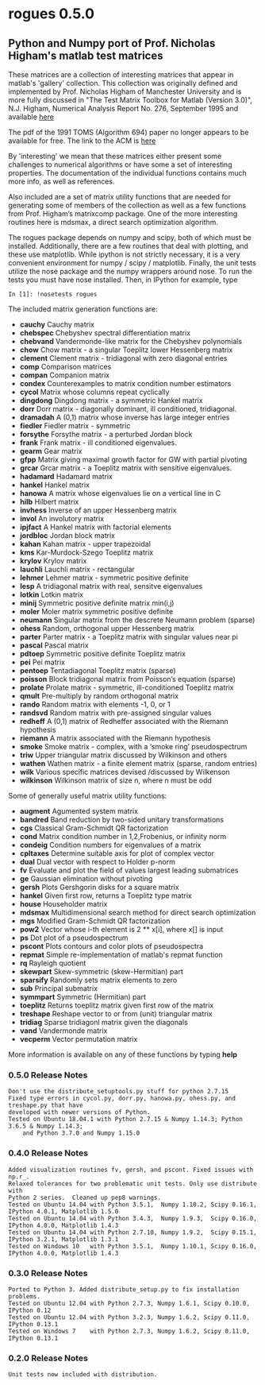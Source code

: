 # rogues 0.5.0

## Python and Numpy port of Prof. Nicholas Higham's matlab test matrices

These matrices are a collection of interesting matrices that appear in
matlab's 'gallery' collection. This collection was originally defined
and implemented by Prof. Nicholas Higham of Manchester University and
is more fully discussed in "The Test Matrix Toolbox for Matlab
(Version 3.0)", N.J. Higham, Numerical Analysis Report No. 276,
September 1995 and available [here](http://www.ma.man.ac.uk/~higham/mctoolbox/toolbox.pdf)

The pdf of the 1991 TOMS (Algorithm 694) paper no longer appears to be available for
free. The link to the ACM is [here](https://dl.acm.org/citation.cfm?id=116805)

By 'interesting' we mean that these matrices either present some
challenges to numerical algorithms or have some a set of interesting
properties. The documentation of the individual functions contains
much more info, as well as references.

Also included are a set of matrix utility functions that are needed
for generating some of members of the collection as well as a few
functions from Prof. Higham’s matrixcomp package. One of the more
interesting routines here is mdsmax, a direct search optimization
algorithm.

The rogues package depends on numpy and scipy, both of which must be
installed. Additionally, there are a few routines that deal with
plotting, and these use matplotlib. While ipython is not strictly
necessary, it is a very convenient environment for numpy / scipy /
matplotlib. Finally, the unit tests utilize the nose package and the
numpy wrappers around nose. To run the tests you must have nose 
installed.  Then, in IPython for example, type

    In [1]: !nosetests rogues

The included matrix generation functions are:

* **cauchy** Cauchy matrix
* **chebspec** Chebyshev spectral differentiation matrix
* **chebvand** Vandermonde-like matrix for the Chebyshev polynomials
* **chow** Chow matrix - a singular Toeplitz lower Hessenberg matrix
* **clement** Clement matrix - tridiagonal with zero diagonal entries
* **comp** Comparison matrices
* **compan** Companion matrix
* **condex** Counterexamples to matrix condition number estimators
* **cycol** Matrix whose columns repeat cyclically
* **dingdong** Dingdong matrix - a symmetric Hankel matrix
* **dorr** Dorr matrix - diagonally dominant, ill conditioned, tridiagonal.
* **dramadah** A (0,1) matrix whose inverse has large integer entries
* **fiedler** Fiedler matrix - symmetric
* **forsythe** Forsythe matrix - a perturbed Jordan block
* **frank** Frank matrix - ill conditioned eigenvalues.
* **gearm** Gear matrix
* **gfpp** Matrix giving maximal growth factor for GW with partial pivoting
* **grcar** Grcar matrix - a Toeplitz matrix with sensitive eigenvalues.
* **hadamard** Hadamard matrix
* **hankel** Hankel matrix
* **hanowa** A matrix whose eigenvalues lie on a vertical line in C
* **hilb** Hilbert matrix
* **invhess** Inverse of an upper Hessenberg matrix
* **invol** An involutory matrix
* **ipjfact** A Hankel matrix with factorial elements
* **jordbloc** Jordan block matrix
* **kahan** Kahan matrix - upper trapezoidal
* **kms** Kar-Murdock-Szego Toeplitz matrix
* **krylov** Krylov matrix
* **lauchli** Lauchli matrix - rectangular
* **lehmer** Lehmer matrix - symmetric positive definite
* **lesp** A tridiagonal matrix with real, sensitve eigenvalues
* **lotkin** Lotkin matrix
* **minij** Symmetric positive definite matrix min(i,j)
* **moler** Moler matrix symmetric positive definite
* **neumann** Singular matrix from the descrete Neumann problem (sparse)
* **ohess** Random, orthogonal upper Hessenberg matrix
* **parter** Parter matrix - a Toeplitz matrix with singular values near pi
* **pascal** Pascal matrix
* **pdtoep** Symmetric positive definite Toeplitz matrix
* **pei** Pei matrix
* **pentoep** Tentadiagonal Toeplitz matrix (sparse)
* **poisson** Block tridiagonal matrix from Poisson’s equation (sparse)
* **prolate** Prolate matrix - symmetric, ill-conditioned Toeplitz matrix
* **qmult** Pre-multiply by random orthogonal matrix
* **rando** Random matrix with elements -1, 0, or 1
* **randsvd** Random matrix with pre-assigned singular values
* **redheff** A (0,1) matrix of Redheffer associated with the Riemann hypothesis
* **riemann** A matrix associated with the Riemann hypothesis
* **smoke** Smoke matrix - complex, with a ‘smoke ring’ pseudospectrum
* **triw** Upper triangular matrix discussed by Wilkinson and others
* **wathen** Wathen matrix - a finite element matrix (sparse, random entries)
* **wilk** Various specific matrices devised /discussed by Wilkenson
* **wilkinson** Wilkinson matrix of size n, where n must be odd

Some of generally useful matrix utility functions:

* **augment** Agumented system matrix
* **bandred** Band reduction by two-sided unitary transformations
* **cgs** Classical Gram-Schmidt QR factorization
* **cond** Matrix condition number in 1,2,Frobenius, or infinity norm
* **condeig** Condition numbers for eigenvalues of a matrix
* **cpltaxes** Determine suitable axis for plot of complex vector
* **dual** Dual vector with respect to Holder p-norm
* **fv**  Evaluate and plot the field of values largest leading submatrices
* **ge** Gaussian elimination without pivoting
* **gersh** Plots Gershgorin disks for a square matrix
* **hankel** Given first row, returns a Toeplitz type matrix
* **house** Householder matrix
* **mdsmax** Multidimensional search method for direct search optimization
* **mgs** Modified Gram-Schmidt QR factorization
* **pow2** Vector whose i-th element is 2 ** x[i], where x[] is input
* **ps** Dot plot of a pseudospectrum
* **pscont** Plots contours and color plots of pseudospectra
* **repmat** Simple re-implementation of matlab's repmat function
* **rq** Rayleigh quotient
* **skewpart** Skew-symmetric (skew-Hermitian) part
* **sparsify** Randomly sets matrix elements to zero
* **sub** Principal submatrix
* **symmpart** Symmetric (Hermitian) part
* **toeplitz** Returns toeplitz matrix given first row of the matrix
* **treshape** Reshape vector to or from (unit) triangular matrix
* **tridiag** Sparse tridiagonl matrix given the diagonals
* **vand** Vandermonde matrix
* **vecperm** Vector permutation matrix

More information is available on any of these functions by typing **help <funcname>**

### 0.5.0 Release Notes
    Don't use the distribute_setuptools.py stuff for python 2.7.15
    Fixed type errors in cycol.py, dorr.py, hanowa.py, ohess.py, and treshape.py that have
    developed with newer versions of Python.
    Tested on Ubuntu 18.04.1 with Python 2.7.15 & Numpy 1.14.3; Python 3.6.5 & Numpy 1.14.3;
        and Python 3.7.0 and Numpy 1.15.0
### 0.4.0 Release Notes
    Added visualization routines fv, gersh, and pscont. Fixed issues with np.r_.
    Relaxed tolerances for two problematic unit tests. Only use distribute with
    Python 2 series.  Cleaned up pep8 warnings.
    Tested on Ubuntu 14.04 with Python 3.5.1,  Numpy 1.10.2, Scipy 0.16.1, IPython 4.0.1, Matplotlib 1.5.0
    Tested on Ubuntu 14.04 with Python 3.4.3,  Numpy 1.9.3,  Scipy 0.16.0, IPython 4.0.0, Matplotlib 1.4.3
    Tested on Ubuntu 14.04 with Python 2.7.10, Numpy 1.9.2,  Scipy 0.15.1, IPython 3.2.1, Matplotlib 1.3.1
    Tested on Windows 10   with Python 3.5.1,  Numpy 1.10.1, Scipy 0.16.0, IPython 4.0.0, Matplotlib 1.4.3

### 0.3.0 Release Notes
    Ported to Python 3. Added distribute_setup.py to fix installation problems.
    Tested on Ubuntu 12.04 with Python 2.7.3, Numpy 1.6.1, Scipy 0.10.0, IPython 0.12
    Tested on Ubuntu 12.04 with Python 3.2.3, Numpy 1.6.2, Scipy 0.11.0, IPython 0.13.1
    Tested on Windows 7    with Python 2.7.3, Numpy 1.6.2, Scipy 0.11.0, IPython 0.13.1

### 0.2.0 Release Notes
    Unit tests now included with distribution.


